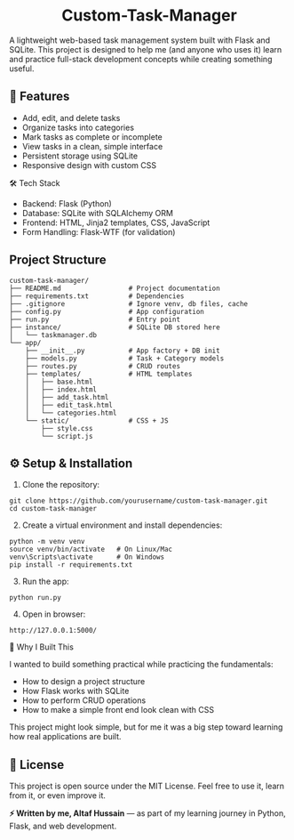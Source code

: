 <h1 align="center">Custom-Task-Manager</h1>


A lightweight web-based task management system built with Flask and SQLite. This project is designed to help me (and anyone who uses it) learn and practice full-stack development concepts while creating something useful.

## 🚀 Features

 - Add, edit, and delete tasks
 - Organize tasks into categories
 - Mark tasks as complete or incomplete
 - View tasks in a clean, simple interface
 - Persistent storage using SQLite
 - Responsive design with custom CSS


🛠️ Tech Stack

 - Backend: Flask (Python)
 - Database: SQLite with SQLAlchemy ORM
 - Frontend: HTML, Jinja2 templates, CSS, JavaScript
 - Form Handling: Flask-WTF (for validation)

## Project Structure

    custom-task-manager/
    ├── README.md                 # Project documentation
    ├── requirements.txt          # Dependencies
    ├── .gitignore                # Ignore venv, db files, cache
    ├── config.py                 # App configuration
    ├── run.py                    # Entry point
    ├── instance/                 # SQLite DB stored here
    │   └── taskmanager.db
    └── app/
        ├── __init__.py           # App factory + DB init
        ├── models.py             # Task + Category models
        ├── routes.py             # CRUD routes
        ├── templates/            # HTML templates
        │   ├── base.html
        │   ├── index.html
        │   ├── add_task.html
        │   ├── edit_task.html
        │   └── categories.html
        └── static/               # CSS + JS
            ├── style.css
            └── script.js


## ⚙️ Setup & Installation

1. Clone the repository:
```
git clone https://github.com/yourusername/custom-task-manager.git
cd custom-task-manager
```

2. Create a virtual environment and install dependencies:
```
python -m venv venv
source venv/bin/activate   # On Linux/Mac
venv\Scripts\activate      # On Windows
pip install -r requirements.txt
```

3. Run the app:
```
python run.py
```

4. Open in browser:
```
http://127.0.0.1:5000/
```


🎯 Why I Built This

I wanted to build something practical while practicing the fundamentals:

 - How to design a project structure
 - How Flask works with SQLite
 - How to perform CRUD operations
 - How to make a simple front end look clean with CSS

This project might look simple, but for me it was a big step toward learning how real applications are built.


## 📜 License

This project is open source under the MIT License. Feel free to use it, learn from it, or even improve it.



**⚡ Written by me, Altaf Hussain** — as part of my learning journey in Python, Flask, and web development.
